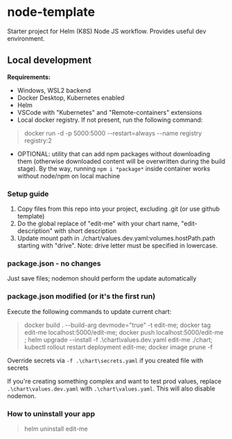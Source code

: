 # node-template
Starter project for Helm (K8S) Node JS workflow. Provides useful dev environment.

## Local development

**Requirements:**
- Windows, WSL2 backend
- Docker Desktop, Kubernetes enabled
- Helm
- VSCode with "Kubernetes" and "Remote-containers" extensions
- Local docker registry. If not present, run the following command:
> docker run -d -p 5000:5000 --restart=always --name registry registry:2
- OPTIONAL: utility that can add npm packages without downloading them (otherwise downloaded content will be overwritten during the build stage). By the way, running `npm i *package*` inside container works without node/npm on local machine

### Setup guide
1. Copy files from this repo into your project, excluding .git (or use github template)
2. Do the global replace of "edit-me" with your chart name, "edit-description" with short description
3. Update mount path in ./chart/values.dev.yaml:volumes.hostPath.path starting with "drive". Note: drive letter must be specified in lowercase.

### package.json - no changes
Just save files; nodemon should perform the update automatically

### package.json modified (or it's the first run)
Execute the following commands to update current chart:

> docker build . --build-arg devmode="true" -t edit-me; docker tag edit-me localhost:5000/edit-me;  docker push localhost:5000/edit-me ; helm upgrade --install -f .\chart\values.dev.yaml edit-me ./chart; kubectl rollout restart deployment edit-me; docker image prune -f

Override secrets via `-f .\chart\secrets.yaml` if you created file with secrets

If you're creating something complex and want to test prod values, replace `.\chart\values.dev.yaml` with `.\chart\values.yaml`. This will also disable nodemon.

### How to uninstall your app
> helm uninstall edit-me